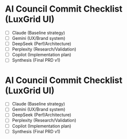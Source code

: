  # AI Council Commit Checklist (LuxGrid UI)

 - [ ] Claude (Baseline strategy)
 - [ ] Gemini (UX/Brand system)
 - [ ] DeepSeek (Perf/Architecture)
 - [ ] Perplexity (Research/Validation)
 - [ ] Copilot (Implementation plan)
 - [ ] Synthesis (Final PRD v1)

# AI Council Commit Checklist (LuxGrid UI)

- [ ] Claude (Baseline strategy)
- [ ] Gemini (UX/Brand system)
- [ ] DeepSeek (Perf/Architecture)
- [ ] Perplexity (Research/Validation)
- [ ] Copilot (Implementation plan)
- [ ] Synthesis (Final PRD v1)